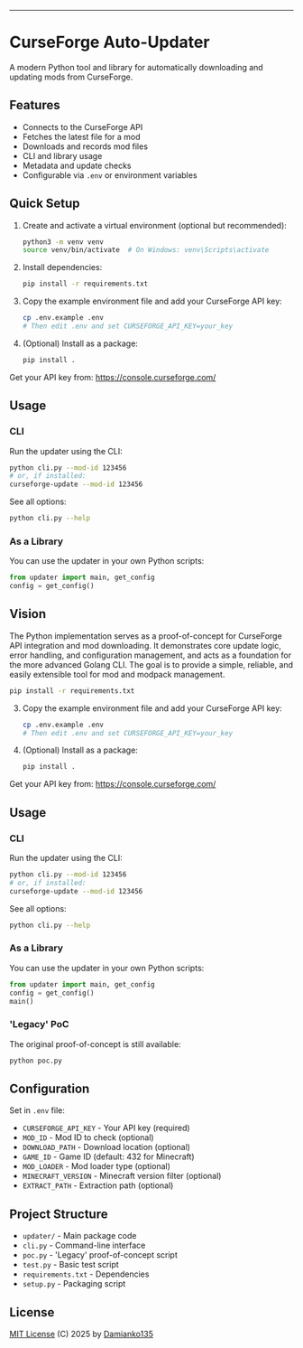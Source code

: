 ---
# CurseForge Auto-Updater

A modern Python tool and library for automatically downloading and updating mods from CurseForge.

## Features

- Connects to the CurseForge API
- Fetches the latest file for a mod
- Downloads and records mod files
- CLI and library usage
- Metadata and update checks
- Configurable via `.env` or environment variables

## Quick Setup

1. Create and activate a virtual environment (optional but recommended):

   ```bash
   python3 -m venv venv
   source venv/bin/activate  # On Windows: venv\Scripts\activate
   ```

2. Install dependencies:

   ```bash
   pip install -r requirements.txt
   ```

3. Copy the example environment file and add your CurseForge API key:

   ```bash
   cp .env.example .env
   # Then edit .env and set CURSEFORGE_API_KEY=your_key
   ```

4. (Optional) Install as a package:

   ```bash
   pip install .
   ```

Get your API key from: <https://console.curseforge.com/>

## Usage

### CLI

Run the updater using the CLI:

```bash
python cli.py --mod-id 123456
# or, if installed:
curseforge-update --mod-id 123456
```

See all options:

```bash
python cli.py --help
```

### As a Library

You can use the updater in your own Python scripts:

```python
from updater import main, get_config
config = get_config()
```

## Vision

The Python implementation serves as a proof-of-concept for CurseForge API integration and mod downloading. It demonstrates core update logic, error handling, and configuration management, and acts as a foundation for the more advanced Golang CLI. The goal is to provide a simple, reliable, and easily extensible tool for mod and modpack management.
   ```bash
   pip install -r requirements.txt
   ```
3. Copy the example environment file and add your CurseForge API key:
   ```bash
   cp .env.example .env
   # Then edit .env and set CURSEFORGE_API_KEY=your_key
   ```
4. (Optional) Install as a package:
   ```bash
   pip install .
   ```

Get your API key from: https://console.curseforge.com/

## Usage

### CLI

Run the updater using the CLI:

```bash
python cli.py --mod-id 123456
# or, if installed:
curseforge-update --mod-id 123456
```

See all options:
```bash
python cli.py --help
```

### As a Library

You can use the updater in your own Python scripts:

```python
from updater import main, get_config
config = get_config()
main()
```

### 'Legacy' PoC

The original proof-of-concept is still available:

```bash
python poc.py
```

## Configuration

Set in `.env` file:
- `CURSEFORGE_API_KEY` - Your API key (required)
- `MOD_ID` - Mod ID to check (optional)
- `DOWNLOAD_PATH` - Download location (optional)
- `GAME_ID` - Game ID (default: 432 for Minecraft)
- `MOD_LOADER` - Mod loader type (optional)
- `MINECRAFT_VERSION` - Minecraft version filter (optional)
- `EXTRACT_PATH` - Extraction path (optional)

## Project Structure

- `updater/` - Main package code
- `cli.py`   - Command-line interface
- `poc.py`   - 'Legacy' proof-of-concept script
- `test.py`  - Basic test script
- `requirements.txt` - Dependencies
- `setup.py` - Packaging script

## License

[MIT License](LICENSE) (C) 2025 by [Damianko135](https://github.com/Damianko135)